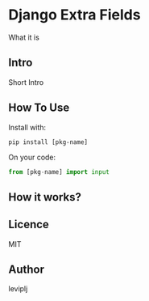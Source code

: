 # Django Extra Fields

What it is

## Intro

Short Intro

## How To Use

Install with:

```
pip install [pkg-name]
```

On your code:

```python
from [pkg-name] import input
```

## How it works?


## Licence

MIT

## Author

leviplj